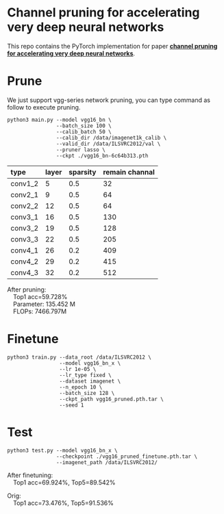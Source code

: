 # Channel pruning for accelerating very deep neural networks
This repo contains the PyTorch implementation for paper [**channel pruning for accelerating very deep neural networks**](https://arxiv.org/abs/1707.06168). 

# Prune
We just support vgg-series network pruning, you can type command as follow to execute pruning.  
```
python3 main.py --model vgg16_bn \
                --batch_size 100 \
                --calib_batch 50 \
                --calib_dir /data/imagenet1k_calib \
                --valid_dir /data/ILSVRC2012/val \
                --pruner lasso \
                --ckpt ./vgg16_bn-6c64b313.pth
``` 

|type|layer|sparsity|remain channal|  
|:-----|:------ | :----- |:-----|  
|conv1_2|5|0.5|32|  
|conv2_1|9|0.5|64|
|conv2_2|12|0.5|64|
|conv3_1|16|0.5|130|
|conv3_2|19|0.5|128|
|conv3_3|22|0.5|205|
|conv4_1|26|0.2|409|
|conv4_2|29|0.2|415|
|conv4_3|32|0.2|512|

After pruning:  
&ensp;&ensp;Top1 acc=59.728%  
&ensp;&ensp;Parameter: 135.452 M  
&ensp;&ensp;FLOPs: 7466.797M

# Finetune

```
python3 train.py --data_root /data/ILSVRC2012 \
                 --model vgg16_bn_x \
                 --lr 1e-05 \
                 --lr_type fixed \
                 --dataset imagenet \
                 --n_epoch 10 \
                 --batch_size 128 \
                 --ckpt_path vgg16_pruned.pth.tar \
                 --seed 1
```
# Test

```
python3 test.py --model vgg16_bn_x \
                --checkpoint ./vgg16_pruned_finetune.pth.tar \
                --imagenet_path /data/ILSVRC2012/
```
After finetuning:  
&ensp;&ensp;Top1 acc=69.924%, Top5=89.542%

Orig:  
&ensp;&ensp;Top1 acc=73.476%, Top5=91.536% 
# 